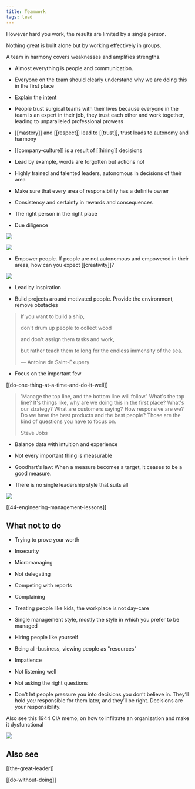 ```yaml
---
title: Teamwork
tags: lead
---
```


However hard you work, the results are limited by a single person.

Nothing great is built alone but by working effectively in groups.

A team in harmony covers weaknesses and amplifies strengths.

- Almost everything is people and communication. 

- Everyone on the team should clearly understand why we are doing this in the first place

- Explain the [intent](<https://en.wikipedia.org/wiki/Intent_(military)>)

- People trust surgical teams with their lives because everyone in the team is an expert in their job, they trust each other and work together, leading to unparalleled professional prowess

- [[mastery]] and [[respect]] lead to [[trust]], trust leads to autonomy and harmony

- [[company-culture]] is a result of [[hiring]] decisions

- Lead by example, words are forgotten but actions not

- Highly trained and talented leaders, autonomous in decisions of their area

- Make sure that every area of responsibility has a definite owner

- Consistency and certainty in rewards and consequences

- The right person in the right place

- Due diligence

![](/assets/static/img/excuses.jpeg)

![](/assets/static/img/accountability-ladder.jpeg)

- Empower people. If people are not autonomous and empowered in their areas, how can you expect [[creativity]]?

![](/assets/static/img/boss-vs-leader.png)

- Lead by inspiration

- Build projects around motivated people. Provide the environment, remove obstacles

> If you want to build a ship,
>
> don't drum up people to collect wood
>
> and don't assign them tasks and work,
>
> but rather teach them to long for the endless immensity of the sea.
>
> — Antoine de Saint-Exupery

- Focus on the important few

[[do-one-thing-at-a-time-and-do-it-well]]

> 'Manage the top line, and the bottom line will follow.' What's the top line? It's things like, why are we doing this in the first place? What's our strategy? What are customers saying? How responsive are we? Do we have the best products and the best people? Those are the kind of questions you have to focus on.
>
> Steve Jobs

- Balance data with intuition and experience

- Not every important thing is measurable
- Goodhart's law: When a measure becomes a target, it ceases to be a good measure.

- There is no single leadership style that suits all

![](/assets/static/img/maker-time.png)

[[44-engineering-management-lessons]]

## What not to do

- Trying to prove your worth
- Insecurity
- Micromanaging
- Not delegating
- Competing with reports
- Complaining
- Treating people like kids, the workplace is not day-care

- Single management style, mostly the style in which you prefer to be managed
- Hiring people like yourself

- Being all-business, viewing people as "resources"

- Impatience
- Not listening well
- Not asking the right questions

- Don’t let people pressure you into decisions you don’t believe in. They’ll hold _you_ responsible for them later, and they’ll be right. Decisions are your responsibility.

Also see this 1944 CIA memo, on how to infiltrate an organization and make it dysfunctional

![](/assets/static/img/infiltrate.jpeg)

## Also see

[[the-great-leader]]

[[do-without-doing]]
